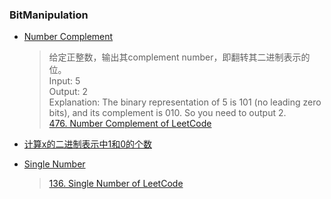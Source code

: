 ### BitManipulation

- [Number Complement](/BitManipulation/number_complement.md)

	> 给定正整数，输出其complement number，即翻转其二进制表示的位。  
	  Input: 5  
	  Output: 2  
      Explanation: The binary representation of 5 is 101 (no leading zero bits), and its complement is 010. So you need to output 2.  
      [476. Number Complement of LeetCode](https://leetcode.com/problems/number-complement/description/)

- [计算x的二进制表示中1和0的个数](/BitManipulation/bit_count.md)

- [Single Number](/BitManipulation/single_number.md)
	> [136. Single Number of LeetCode](https://leetcode.com/problems/single-number/)